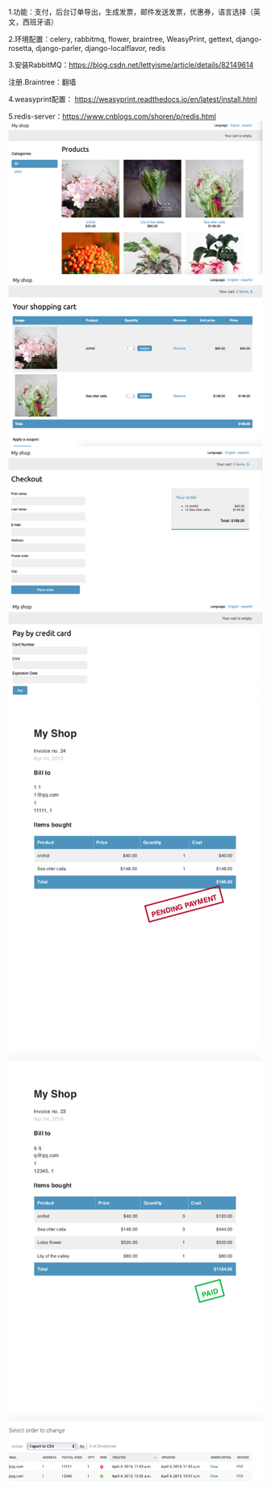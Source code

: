 1.功能：支付，后台订单导出，生成发票，邮件发送发票，优惠券，语言选择（英文，西班牙语）

2.环境配置：celery, rabbitmq, flower, braintree, WeasyPrint, gettext, django-rosetta, django-parler, django-localflavor, redis

3.安装RabbitMQ：https://blog.csdn.net/lettyisme/article/details/82149614

注册.Braintree：翻墙

4.weasyprint配置： https://weasyprint.readthedocs.io/en/latest/install.html

5.redis-server：https://www.cnblogs.com/shoren/p/redis.html
![](readme.rtfd/11.png)
![](readme.rtfd/22.png)
![](readme.rtfd/33.png)
![](readme.rtfd/44.png)
![](readme.rtfd/55.png)
![](readme.rtfd/66.png)
![](readme.rtfd/77.png)

